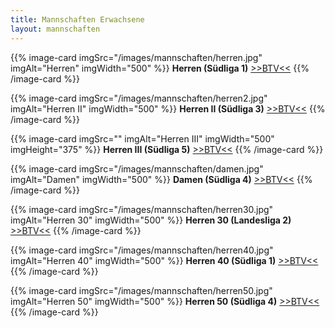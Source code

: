 ```yaml
---
title: Mannschaften Erwachsene
layout: mannschaften
---
```


{{% image-card imgSrc="/images/mannschaften/herren.jpg" imgAlt="Herren" imgWidth="500" %}}
**Herren (Südliga 1)** <a href="https://www.btv.de/de/spielbetrieb/tabelle-spielplan.html?groupid=1962474" target="_blank">>>BTV<<</a>
{{% /image-card %}}

{{% image-card imgSrc="/images/mannschaften/herren2.jpg" imgAlt="Herren II" imgWidth="500" %}}
**Herren II (Südliga 3)** <a href="https://www.btv.de/de/spielbetrieb/tabelle-spielplan.html?groupid=1962513" target="_blank">>>BTV<<</a>
{{% /image-card %}}

{{% image-card imgSrc="" imgAlt="Herren III" imgWidth="500" imgHeight="375" %}}
**Herren III (Südliga 5)** <a href="https://www.btv.de/de/spielbetrieb/tabelle-spielplan.html?groupid=1962564" target="_blank">>>BTV<<</a>
{{% /image-card %}}

{{% image-card imgSrc="/images/mannschaften/damen.jpg" imgAlt="Damen" imgWidth="500" %}}
**Damen (Südliga 4)** <a href="https://www.btv.de/de/spielbetrieb/tabelle-spielplan.html?groupid=1962661" target="_blank">>>BTV<<</a>
{{% /image-card %}}

{{% image-card imgSrc="/images/mannschaften/herren30.jpg" imgAlt="Herren 30" imgWidth="500" %}}
**Herren 30 (Landesliga 2)** <a href="https://www.btv.de/de/spielbetrieb/tabelle-spielplan.html?groupid=1964504" target="_blank">>>BTV<<</a>
{{% /image-card %}}

{{% image-card imgSrc="/images/mannschaften/herren40.jpg" imgAlt="Herren 40" imgWidth="500" %}}
**Herren 40 (Südliga 1)** <a href="https://www.btv.de/de/spielbetrieb/tabelle-spielplan.html?groupid=1962755" target="_blank">>>BTV<<</a>
{{% /image-card %}}

{{% image-card imgSrc="/images/mannschaften/herren50.jpg" imgAlt="Herren 50" imgWidth="500" %}}
**Herren 50 (Südliga 4)** <a href="https://www.btv.de/de/spielbetrieb/tabelle-spielplan.html?groupid=1962837" target="_blank">>>BTV<<</a>
{{% /image-card %}}
